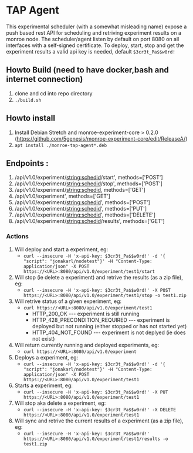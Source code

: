 # TAP Agent

This experimental scheduler (with a somewhat misleading name) expose a push based rest API for scheduling and retriving experiment results on a monroe node. 
The scheduler/agent listen by default on port 8080 on all interfaces with a self-signed certificate. 
To deploy, start, stop and get the experiment results a valid api key is needed, default ```$3cr3t_Pa$$w0rd!```

## Howto Build (need to have docker,bash and internet connection)
1. clone and cd into repo directory  
2. ```./build.sh```

## Howto install 
1. Install Debian Stretch and monroe-experiment-core > 0.2.0 (https://github.com/5genesis/monroe-experiment-core/edit/ReleaseA/)
2. ```apt install ./monroe-tap-agent*.deb```

## Endpoints : 

1. /api/v1.0/experiment/<string:schedid>/start', methods=['POST']
2. /api/v1.0/experiment/<string:schedid>/stop', methods=['POST']
3. /api/v1.0/experiment/<string:schedid>, methods=['GET']
4. /api/v1.0/experiment', methods=['GET']
5. /api/v1.0/experiment/<string:schedid>', methods=['POST']
6. /api/v1.0/experiment/<string:schedid>', methods=['PUT']
7. /api/v1.0/experiment/<string:schedid>', methods=['DELETE']
8. /api/v1.0/experiment/<string:schedid>/results', methods=['GET']

### Actions
1. Will deploy and start a experiment, eg:
    * ```curl --insecure -H 'x-api-key: $3cr3t_Pa$$w0rd!' -d '{ "script": "jonakarl/nodetest"}' -H "Content-Type: application/json" -X POST https://<URL>:8080/api/v1.0/experiment/test1/start```
2. Will stop (ie delete a experiment) and retrive the results (as a zip file), eg: 
    * ```curl --insecure -H 'x-api-key: $3cr3t_Pa$$w0rd!' -X POST https://<URL>:8080/api/v1.0/experiment/test1/stop -o test1.zip```
3. Will retrive status of a given experiment, eg: 
    * ```curl https://<URL>:8080/api/v1.0/experiment/test1```
        * HTTP_200_OK --- experiment is still running 
        * HTTP_428_PRECONDITION_REQUIRED --- experiment is deployed but not running (either stopped or has not started yet)
        * HTTP_404_NOT_FOUND --- experiment is not deplyed (ie does not exist)
4. Will return currently running and deployed experiments, eg: 
    * ```curl https://<URL>:8080/api/v1.0/experiment```
5. Deploys a experiment, eg: 
    *  ```curl --insecure -H 'x-api-key: $3cr3t_Pa$$w0rd!' -d '{ "script": "jonakarl/nodetest"}' -H "Content-Type: application/json" -X POST https://<URL>:8080/api/v1.0/experiment/test1```
6. Starts a experiment, eg: 
    * ```curl --insecure -H 'x-api-key: $3cr3t_Pa$$w0rd!' -X PUT https://<URL>:8080/api/v1.0/experiment/test1```
7. Will stop aka delete a experiment, eg: 
    * ```curl --insecure -H 'x-api-key: $3cr3t_Pa$$w0rd!' -X DELETE https://<URL>:8080/api/v1.0/experiment/test1```
8. Will sync and retrive the current results of a experiment (as a zip file), eg: 
    * ```curl --insecure -H 'x-api-key: $3cr3t_Pa$$w0rd!' https://<URL>:8080/api/v1.0/experiment/test1/results -o test1.zip```
